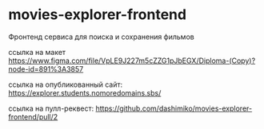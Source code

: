 # movies-explorer-frontend
Фронтенд сервиса для поиска и сохранения фильмов

ссылка на макет https://www.figma.com/file/VpLE9J227m5cZZG1pJbEGX/Diploma-(Copy)?node-id=891%3A3857

ссылка на опубликованный сайт: https://explorer.students.nomoredomains.sbs/

ссылка на пулл-реквест: https://github.com/dashimiko/movies-explorer-frontend/pull/2

